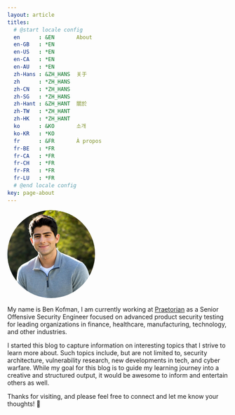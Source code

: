 ```yaml
---
layout: article
titles:
  # @start locale config
  en      : &EN       About
  en-GB   : *EN
  en-US   : *EN
  en-CA   : *EN
  en-AU   : *EN
  zh-Hans : &ZH_HANS  关于
  zh      : *ZH_HANS
  zh-CN   : *ZH_HANS
  zh-SG   : *ZH_HANS
  zh-Hant : &ZH_HANT  關於
  zh-TW   : *ZH_HANT
  zh-HK   : *ZH_HANT
  ko      : &KO       소개
  ko-KR   : *KO
  fr      : &FR       À propos
  fr-BE   : *FR
  fr-CA   : *FR
  fr-CH   : *FR
  fr-FR   : *FR
  fr-LU   : *FR
  # @end locale config
key: page-about
---
```



<img src="assets/images/headshot.jpg" alt="Me" width="200" height="200" style="border-radius: 50%;">

My name is Ben Kofman, I am currently working at [Praetorian](https://www.praetorian.com/) as a Senior Offensive Security Engineer focused on advanced product security testing for leading organizations in finance, healthcare, manufacturing, technology, and other industries.

I started this blog to capture information on interesting topics that I strive to learn more about. Such topics include, but are not limited to, security architecture, vulnerability research, new developments in tech, and cyber warfare. While my goal for this blog is to guide my learning journey into a creative and structured output, it would be awesome to inform and entertain others as well.

Thanks for visiting, and please feel free to connect and let me know your thoughts! :robot: